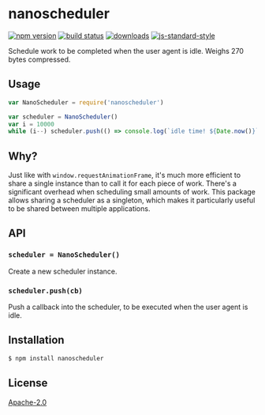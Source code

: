 # nanoscheduler
[![npm version][2]][3] [![build status][4]][5]
[![downloads][8]][9] [![js-standard-style][10]][11]

Schedule work to be completed when the user agent is idle. Weighs 270 bytes
compressed.

## Usage
```js
var NanoScheduler = require('nanoscheduler')

var scheduler = NanoScheduler()
var i = 10000
while (i--) scheduler.push(() => console.log(`idle time! ${Date.now()}`))
```

## Why?
Just like with `window.requestAnimationFrame`, it's much more efficient to
share a single instance than to call it for each piece of work. There's a
significant overhead when scheduling small amounts of work. This package allows
sharing a scheduler as a singleton, which makes it particularly useful to be
shared between multiple applications.

## API
### `scheduler = NanoScheduler()`
Create a new scheduler instance.

### `scheduler.push(cb)`
Push a callback into the scheduler, to be executed when the user agent is idle.

## Installation
```sh
$ npm install nanoscheduler
```

## License
[Apache-2.0](./LICENSE)

[0]: https://img.shields.io/badge/stability-experimental-orange.svg?style=flat-square
[1]: https://nodejs.org/api/documentation.html#documentation_stability_index
[2]: https://img.shields.io/npm/v/nanoscheduler.svg?style=flat-square
[3]: https://npmjs.org/package/nanoscheduler
[4]: https://img.shields.io/travis/choojs/nanoscheduler/master.svg?style=flat-square
[5]: https://travis-ci.org/choojs/nanoscheduler
[6]: https://img.shields.io/codecov/c/github/choojs/nanoscheduler/master.svg?style=flat-square
[7]: https://codecov.io/github/choojs/nanoscheduler
[8]: http://img.shields.io/npm/dm/nanoscheduler.svg?style=flat-square
[9]: https://npmjs.org/package/nanoscheduler
[10]: https://img.shields.io/badge/code%20style-standard-brightgreen.svg?style=flat-square
[11]: https://github.com/feross/standard
